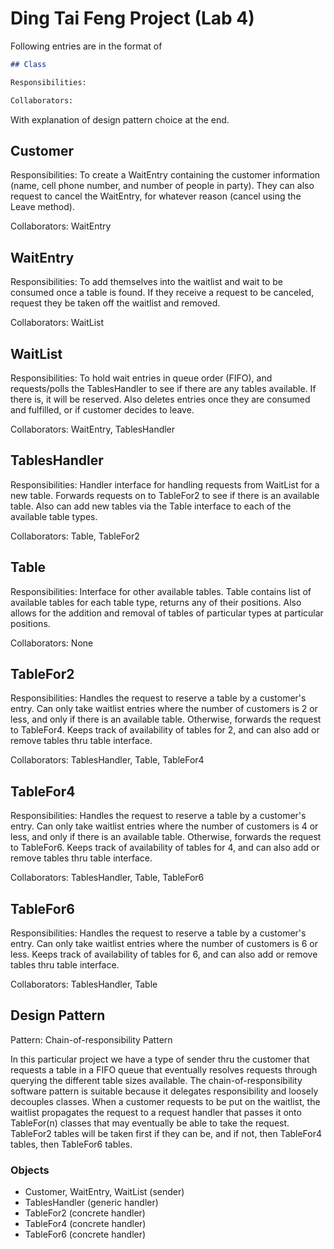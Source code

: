 # Ding Tai Feng Project (Lab 4)

Following entries are in the format of

```markdown
## Class

Responsibilities:

Collaborators:

```

With explanation of design pattern choice at the end.

## Customer

Responsibilities: To create a WaitEntry containing the customer information (name, cell phone number, and number of people in party). They can also request to cancel the WaitEntry, for whatever reason (cancel using the Leave method).

Collaborators: WaitEntry

## WaitEntry

Responsibilities: To add themselves into the waitlist and wait to be consumed once a table is found. If they receive a request to be canceled, request they be taken off the waitlist and removed.

Collaborators: WaitList

## WaitList

Responsibilities: To hold wait entries in queue order (FIFO), and requests/polls the TablesHandler to see if there are any tables available. If there is, it will be reserved. Also deletes entries once they are consumed and fulfilled, or if customer decides to leave.

Collaborators: WaitEntry, TablesHandler

## TablesHandler

Responsibilities: Handler interface for handling requests from WaitList for a new table. Forwards requests on to TableFor2 to see if there is an available table. Also can add new tables via the Table interface to each of the available table types.

Collaborators: Table, TableFor2

## Table

Responsibilities: Interface for other available tables. Table contains list of available tables for each table type, returns any of their positions. Also allows for the addition and removal of tables of particular types at particular positions.

Collaborators: None

## TableFor2

Responsibilities: Handles the request to reserve a table by a customer's entry. Can only take waitlist entries where the number of customers is 2 or less, and only if there is an available table. Otherwise, forwards the request to TableFor4. Keeps track of availability of tables for 2, and can also add or remove tables thru table interface.

Collaborators: TablesHandler, Table, TableFor4

## TableFor4

Responsibilities: Handles the request to reserve a table by a customer's entry. Can only take waitlist entries where the number of customers is 4 or less, and only if there is an available table. Otherwise, forwards the request to TableFor6. Keeps track of availability of tables for 4, and can also add or remove tables thru table interface.

Collaborators: TablesHandler, Table, TableFor6

## TableFor6

Responsibilities: Handles the request to reserve a table by a customer's entry. Can only take waitlist entries where the number of customers is 6 or less. Keeps track of availability of tables for 6, and can also add or remove tables thru table interface.

Collaborators: TablesHandler, Table

## Design Pattern

Pattern: Chain-of-responsibility Pattern

In this particular project we have a type of sender thru the customer that requests a table in a FIFO queue that eventually resolves requests through querying the different table sizes available. The chain-of-responsibility software pattern is suitable because it delegates responsibility and loosely decouples classes. When a customer requests to be put on the waitlist, the waitlist propagates the request to a request handler that passes it onto TableFor(n) classes that may eventually be able to take the request. TableFor2 tables will be taken first if they can be, and if not, then TableFor4 tables, then TableFor6 tables.

### Objects

* Customer, WaitEntry, WaitList (sender)
* TablesHandler (generic handler)
* TableFor2 (concrete handler)
* TableFor4 (concrete handler)
* TableFor6 (concrete handler)